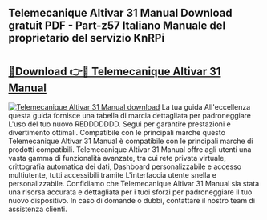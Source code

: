 ## Telemecanique Altivar 31 Manual Download gratuit PDF - Part-z57 Italiano Manuale del proprietario del servizio KnRPi

# <h2><a href="http://dfg53m7.blite.top/?on=Telemecanique+Altivar+31+Manual">🔗Download 👉🔴 Telemecanique Altivar 31 Manual</a></h2>

[![Telemecanique Altivar 31 Manual download](https://i.imgur.com/lujVjoI.png)](http://dfg53m7.blite.top/?on=Telemecanique+Altivar+31+Manual)
La tua guida All'eccellenza questa guida fornisce una tabella di marcia dettagliata per padroneggiare L'uso del tuo nuovo REDDDDDDD. Segui per garantire prestazioni e divertimento ottimali. Compatibile con le principali marche questo Telemecanique Altivar 31 Manual è compatibile con le principali marche di prodotti compatibili. Telemecanique Altivar 31 Manual offre agli utenti una vasta gamma di funzionalità avanzate, tra cui rete privata virtuale, crittografia automatica dei dati, Dashboard personalizzabile e accesso multiutente, tutti accessibili tramite L'interfaccia utente snella e personalizzabile. Confidiamo che Telemecanique Altivar 31 Manual sia stata una risorsa accurata e dettagliata per i tuoi sforzi per padroneggiare il tuo nuovo dispositivo. In caso di domande o dubbi, contattare il nostro team di assistenza clienti.
